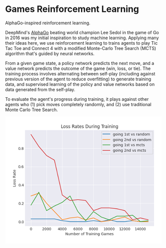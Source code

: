 # Games Reinforcement Learning

AlphaGo-inspired reinforcement learning.

DeepMind's [AlphaGo](https://discovery.ucl.ac.uk/id/eprint/10045895/1/agz_unformatted_nature.pdf) beating world champion Lee Sedol in the game of Go in 2016 was my initial inspiration to study machine learning. Applying many their ideas here, we use reinforcement learning to trains agents to play Tic Tac Toe and Connect 4 with a modified Monte-Carlo Tree Search (MCTS) algorithm that's guided by neural networks.

From a given game state, a policy network predicts the next move, and a value network predicts the outcome of the game (win, loss, or tie). The training process involves alternating between self-play (including against previous version of the agent to reduce overfitting) to generate training data, and supervised learning of the policy and value networks based on data generated from the self-play.

To evaluate the agent's progress during training, it plays against other agents who (1) pick moves completely randomly, and (2) use traditional Monte Carlo Tree Search.

![image](/training_output/TicTacToe/loss_rates.png?raw=true "Tic Tac Toe Agent Loss Rates")








